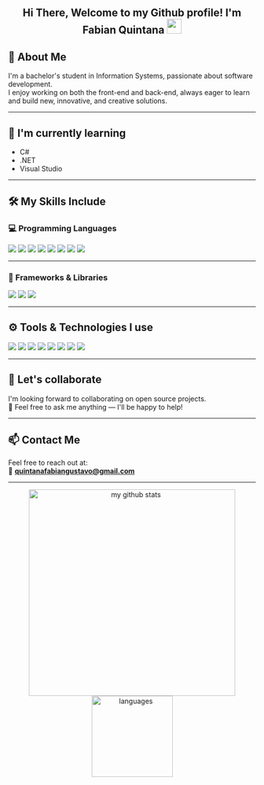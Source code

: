 <h2 align="center">Hi There, Welcome to my Github profile! I'm Fabian Quintana <img src="https://github.com/abdoachhoubi/abdoachhoubi/blob/main/gifs/Hi.gif" width="30"></h2>

## 🌟 About Me
I'm a bachelor's student in Information Systems, passionate about software development.  
I enjoy working on both the front-end and back-end, always eager to learn and build new, innovative, and creative solutions.

---

## 🌱 I'm currently learning
- C#
- .NET
- Visual Studio

---

## 🛠 My Skills Include

### 💻 Programming Languages
<p align="left">
  <img src="https://img.shields.io/badge/C-00599C?style=for-the-badge&logo=c&logoColor=white"/>
  <img src="https://img.shields.io/badge/Lisp-3B5998?style=for-the-badge&logoColor=white"/>
  <img src="https://img.shields.io/badge/Java-ED8B00?style=for-the-badge&logo=java&logoColor=white"/>
  <img src="https://img.shields.io/badge/HTML5-E34F26?style=for-the-badge&logo=html5&logoColor=white"/>
  <img src="https://img.shields.io/badge/CSS3-1572B6?style=for-the-badge&logo=css3&logoColor=white"/>
  <img src="https://img.shields.io/badge/JavaScript-F7DF1E?style=for-the-badge&logo=javascript&logoColor=black"/>
  <img src="https://img.shields.io/badge/PHP-777BB4?style=for-the-badge&logo=php&logoColor=white"/>
  <img src="https://img.shields.io/badge/SQL-4479A1?style=for-the-badge&logo=database&logoColor=white"/>
</p>

---

### 🚀 Frameworks & Libraries
<p align="left">
  <img src="https://img.shields.io/badge/SpringBoot-6DB33F?style=for-the-badge&logo=spring-boot&logoColor=white"/>
  <img src="https://img.shields.io/badge/Bootstrap-7952B3?style=for-the-badge&logo=bootstrap&logoColor=white"/>
  <img src="https://img.shields.io/badge/.NET-512BD4?style=for-the-badge&logo=dotnet&logoColor=white"/>
</p>

---

## ⚙️ Tools & Technologies I use
<p align="left">
  <img src="https://img.shields.io/badge/Visual_Studio-5C2D91?style=for-the-badge&logo=visual-studio&logoColor=white"/>
  <img src="https://img.shields.io/badge/VS_Code-007ACC?style=for-the-badge&logo=visual-studio-code&logoColor=white"/>
  <img src="https://img.shields.io/badge/Sublime_Text-FF9800?style=for-the-badge&logo=sublime-text&logoColor=white"/>
  <img src="https://img.shields.io/badge/BlueJ-0099CC?style=for-the-badge&logoColor=white"/>
  <img src="https://img.shields.io/badge/DevC++-00599C?style=for-the-badge&logoColor=white"/>
  <img src="https://img.shields.io/badge/IntelliJ_IDEA-000000?style=for-the-badge&logo=intellij-idea&logoColor=white"/>
  <img src="https://img.shields.io/badge/TablePlus-F68D2E?style=for-the-badge&logoColor=white"/>
  <img src="https://img.shields.io/badge/Postman-FF6C37?style=for-the-badge&logo=postman&logoColor=white"/>
</p>

---

## 🤝 Let's collaborate
I'm looking forward to collaborating on open source projects.  
💬 Feel free to ask me anything — I'll be happy to help!

---

## 📫 Contact Me
Feel free to reach out at:  
📧 **[quintanafabiangustavo@gmail.com](mailto:quintanafabiangustavo@gmail.com)**

---

<p align="center">
  <img src="https://github-readme-stats.vercel.app/api?username=FabianGQuintana&show_icons=true&theme=radical" alt="my github stats" width="420"/>
  <img src="https://github-readme-stats.vercel.app/api/top-langs/?username=FabianGQuintana&layout=compact&theme=radical" alt="languages" height="165"/>
</p>
